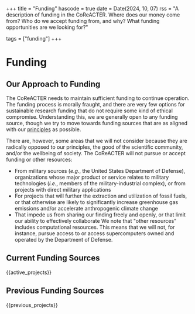 +++
title = "Funding"
hascode = true
date = Date(2024, 10, 07)
rss = "A description of funding in the CoReACTER. Where does our money come from? Who do we accept funding from, and why? What funding opportunities are we looking for?"

tags = ["funding"]
+++

# Funding

## Our Approach to Funding

The CoReACTER needs to maintain sufficient funding to continue operation. The funding process is morally fraught, and there are very few options for sustainable research funding that do not require some kind of ethical compromise. Understanding this, we are generally open to any funding source, though we try to move towards funding sources that are as aligned with our [principles](/philosophy/principles.md) as possible.

There are, however, some areas that we will not consider because they are radically opposed to our principles, the good of the scientific community, and/or the wellbeing of society. The CoReACTER will not pursue or accept funding or other resources:
- From military sources (*e.g.*, the United States Department of Defense), organizations whose major product or service relates to military technologies (*i.e.*, members of the military-industrial complex), or from projects with direct military applications
- For projects that will further the extraction and utilization of fossil fuels, or that otherwise are likely to significantly increase greenhouse gas emissions and/or accelerate anthropogenic climate change
- That impede us from sharing our finding freely and openly, or that limit our ability to effectively collaborate
We note that "other resources" includes computational resources. This means that we will not, for instance, pursue access to or access supercomputers owned and operated by the Department of Defense.

## Current Funding Sources

{{active_projects}}

## Previous Funding Sources

{{previous_projects}}